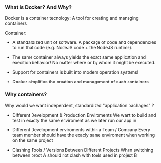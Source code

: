 

### What is Docker? And Why? 

Docker is a container tecnology: A tool for creating and managing containers

Container:
- A standardized unit of software. A package of code and dependencies 
to run that code (e.g. NodeJS code + the NodeJS runtime).

- The same container always yields the exact same application and execition behavior!
No matter where or by whom it might be executed.

- Support for containers is built into modern operation systems!

- Docker simplifies the creation and management of such containers

### Why containers?

Why would we want independent, standardized "application pachages" ?

-   Different Development & Production Enviroments
We want to build and test in exacty the same enviroment as we later run our app in 

-   Different Development enviroments within a Team / Company 
Every team member should have the exacly same enviroment when working on the same project

-   Clashing Tools / Versions Between Different Projects
When switching between proct A should not clash with tools used in project B

